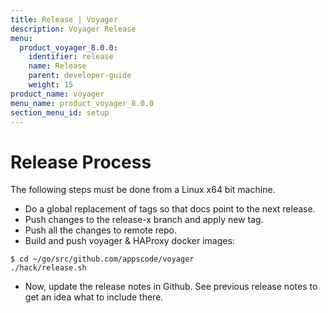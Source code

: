 ```yaml
---
title: Release | Voyager
description: Voyager Release
menu:
  product_voyager_8.0.0:
    identifier: release
    name: Release
    parent: developer-guide
    weight: 15
product_name: voyager
menu_name: product_voyager_8.0.0
section_menu_id: setup
---
```

# Release Process

The following steps must be done from a Linux x64 bit machine.

- Do a global replacement of tags so that docs point to the next release.
- Push changes to the release-x branch and apply new tag.
- Push all the changes to remote repo.
- Build and push voyager & HAProxy docker images:

```console
$ cd ~/go/src/github.com/appscode/voyager
./hack/release.sh
```

- Now, update the release notes in Github. See previous release notes to get an idea what to include there.

